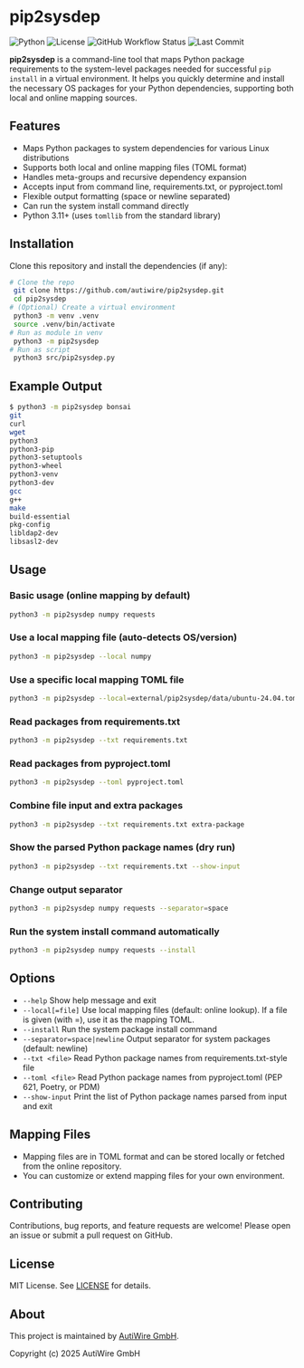 # pip2sysdep

![Python](https://img.shields.io/badge/python-3.11%2B-blue)
![License](https://img.shields.io/github/license/autiwire/pip2sysdep)
![GitHub Workflow Status](https://img.shields.io/github/actions/workflow/status/autiwire/pip2sysdep/ci.yml?branch=main)
![Last Commit](https://img.shields.io/github/last-commit/autiwire/pip2sysdep)

**pip2sysdep** is a command-line tool that maps Python package requirements to the system-level packages needed for successful `pip install` in a virtual environment. It helps you quickly determine and install the necessary OS packages for your Python dependencies, supporting both local and online mapping sources.

## Features
- Maps Python packages to system dependencies for various Linux distributions
- Supports both local and online mapping files (TOML format)
- Handles meta-groups and recursive dependency expansion
- Accepts input from command line, requirements.txt, or pyproject.toml
- Flexible output formatting (space or newline separated)
- Can run the system install command directly
- Python 3.11+ (uses `tomllib` from the standard library)

## Installation
Clone this repository and install the dependencies (if any):

```bash
# Clone the repo
 git clone https://github.com/autiwire/pip2sysdep.git
 cd pip2sysdep
# (Optional) Create a virtual environment
 python3 -m venv .venv
 source .venv/bin/activate
# Run as module in venv
 python3 -m pip2sysdep 
# Run as script
 python3 src/pip2sysdep.py
```

## Example Output

```bash
$ python3 -m pip2sysdep bonsai
git
curl
wget
python3
python3-pip
python3-setuptools
python3-wheel
python3-venv
python3-dev
gcc
g++
make
build-essential
pkg-config
libldap2-dev
libsasl2-dev
```

## Usage

### Basic usage (online mapping by default)
```bash
python3 -m pip2sysdep numpy requests
```

### Use a local mapping file (auto-detects OS/version)
```bash
python3 -m pip2sysdep --local numpy
```

### Use a specific local mapping TOML file
```bash
python3 -m pip2sysdep --local=external/pip2sysdep/data/ubuntu-24.04.toml numpy
```

### Read packages from requirements.txt
```bash
python3 -m pip2sysdep --txt requirements.txt
```

### Read packages from pyproject.toml
```bash
python3 -m pip2sysdep --toml pyproject.toml
```

### Combine file input and extra packages
```bash
python3 -m pip2sysdep --txt requirements.txt extra-package
```

### Show the parsed Python package names (dry run)
```bash
python3 -m pip2sysdep --txt requirements.txt --show-input
```

### Change output separator
```bash
python3 -m pip2sysdep numpy requests --separator=space
```

### Run the system install command automatically
```bash
python3 -m pip2sysdep numpy requests --install
```

## Options
- `--help`                Show help message and exit
- `--local[=file]`        Use local mapping files (default: online lookup). If a file is given (with =), use it as the mapping TOML.
- `--install`             Run the system package install command
- `--separator=space|newline`  Output separator for system packages (default: newline)
- `--txt <file>`          Read Python package names from requirements.txt-style file
- `--toml <file>`         Read Python package names from pyproject.toml (PEP 621, Poetry, or PDM)
- `--show-input`          Print the list of Python package names parsed from input and exit

## Mapping Files
- Mapping files are in TOML format and can be stored locally or fetched from the online repository.
- You can customize or extend mapping files for your own environment.

## Contributing
Contributions, bug reports, and feature requests are welcome! Please open an issue or submit a pull request on GitHub.

## License
MIT License. See [LICENSE](LICENSE) for details.

## About

This project is maintained by [AutiWire GmbH](https://autiwire.de).

Copyright (c) 2025 AutiWire GmbH
